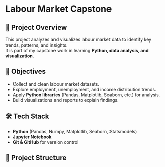 # Labour Market Capstone

## 📌 Project Overview
This project analyzes and visualizes labour market data to identify key trends, patterns, and insights.  
It is part of my capstone work in learning **Python, data analysis, and visualization**.

## 🎯 Objectives
- Collect and clean labour market datasets.
- Explore employment, unemployment, and income distribution trends.
- Apply **Python libraries** (Pandas, Matplotlib, Seaborn, etc.) for analysis.
- Build visualizations and reports to explain findings.

## 🛠️ Tech Stack
- **Python** (Pandas, Numpy, Matplotlib, Seaborn, Statsmodels)
- **Jupyter Notebook**
- **Git & GitHub** for version control

## 📂 Project Structure

